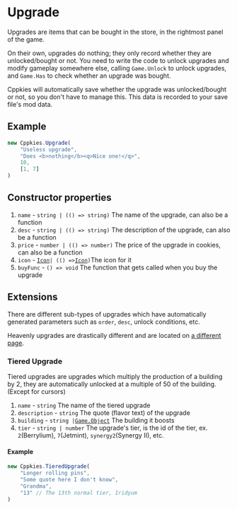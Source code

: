 # Upgrade

Upgrades are items that can be bought in the store, in the rightmost panel of the game.

On their own, upgrades do nothing; they only record whether they are unlocked/bought or not. You need to write the code to unlock upgrades and modify gameplay somewhere else, calling `Game.Unlock` to unlock upgrades, and `Game.Has` to check whether an upgrade was bought.

Cppkies will automatically save whether the upgrade was unlocked/bought or not, so you don't have to manage this. This data is recorded to your save file's mod data.

## Example

```js
new Cppkies.Upgrade(
	"Useless upgrade",
	"Does <b>nothing</b><q>Nice one!</q>",
	10,
	[1, 7]
)
```

## Constructor properties

1. `name` - `string | (() => string)` The name of the upgrade, can also be a function
2. `desc` - `string | (() => string)` The description of the upgrade, can also be a function
3. `price` - `number | (() => number)` The price of the upgrade in cookies, can also be a function
4. `icon` - [`Icon`](types/Icon.md)`| (() =>`[`Icon`](types/Icon.md)`)`The icon for it
5. `buyFunc` - `() => void` The function that gets called when you buy the upgrade

## Extensions

There are different sub-types of upgrades which have automatically generated parameters such as `order`, `desc`, unlock conditions, etc.

Heavenly upgrades are drastically different and are located on [a different page](types/HeavenlyUpgrade.md).

### Tiered Upgrade

Tiered upgrades are upgrades which multiply the production of a building by 2, they are automatically unlocked at a multiple of 50 of the building. (Except for cursors)

1. `name` - `string` The name of the tiered upgrade
2. `description` - `string` The quote (flavor text) of the upgrade
3. `building` - `string |`[`Game.Object`](types/Building.md) The building it boosts
4. `tier` - `string | number` The upgrade's tier, is the id of the tier, ex. `2`(Berrylium), `7`(Jetmint), `synergy2`(Synergy II), etc.

#### Example

```js
new Cppkies.TieredUpgrade(
	"Longer rolling pins",
	"Some quote here I don't know",
	"Grandma",
	"13" // The 13th normal tier, Iridyum
)
```

<!--TODO: CursorUpgrade, MouseUpgrade, KittenUpgrade-->
